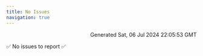 ```yaml
---
title: No Issues
navigation: true
---
```


<p style="text-align:right;color:#cccs">
Generated Sat, 06 Jul 2024 22:05:53 GMT
</p>
<p>✅ No issues to report ✅</p>



